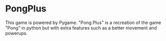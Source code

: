 # PongPlus
This game is powered by Pygame. "Pong Plus" is a recreation of the game "Pong" in python but with extra features such as a better movement and powerups.
